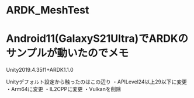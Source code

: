 # ARDK_MeshTest

# Android11(GalaxyS21Ultra)でARDKのサンプルが動いたのでメモ

Unity2019.4.35f1+ARDK1.1.0

Unityデフォルト設定から触ったのはこの辺り
・APILevel24以上29以下に変更
・Arm64に変更
・IL2CPPに変更
・Vulkanを削除
